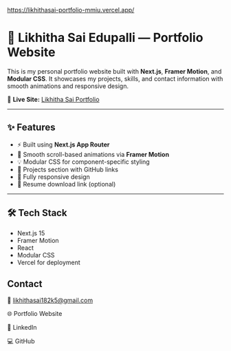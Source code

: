 
https://likhithasai-portfolio-mmiu.vercel.app/

# 💼 Likhitha Sai Edupalli — Portfolio Website

This is my personal portfolio website built with **Next.js**, **Framer Motion**, and **Modular CSS**. It showcases my projects, skills, and contact information with smooth animations and responsive design.

🔗 **Live Site:** [Likhitha Sai Portfolio ](https://likhithasai-portfolio-mmiu.vercel.app/)

---

## ✨ Features

- ⚡ Built using **Next.js App Router**
- 🎨 Smooth scroll-based animations via **Framer Motion**
- 💡 Modular CSS for component-specific styling
- 🧠 Projects section with GitHub links
- 📱 Fully responsive design
- 📄 Resume download link (optional)

---

## 🛠️ Tech Stack

- Next.js 15
- Framer Motion
- React
- Modular CSS
- Vercel for deployment


## Contact

📧 likhithasai182k5@gmail.com

🌐 Portfolio Website

💼 LinkedIn

💻 GitHub






